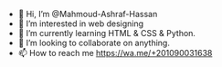 - 👋 Hi, I’m @Mahmoud-Ashraf-Hassan
- 👀 I’m interested in web designing 
- 🌱 I’m currently learning HTML & CSS & Python.
- 💞️ I’m looking to collaborate on anything.
- 📫 How to reach me https://wa.me/+201090031638

<!---
Mahmoud-Ashraf-Hassan/Mahmoud-Ashraf-Hassan is a ✨ special ✨ repository because its `README.md` (this file) appears on your GitHub profile.
You can click the Preview link to take a look at your changes.
--->
